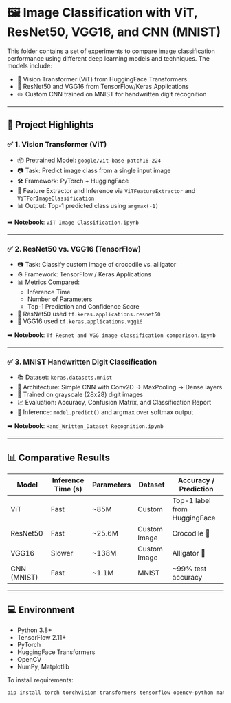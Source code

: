 # 🖼️ Image Classification with ViT, ResNet50, VGG16, and CNN (MNIST)

This folder contains a set of experiments to compare image classification performance using different deep learning models and techniques. The models include:

- 🔬 Vision Transformer (ViT) from HuggingFace Transformers
- 🧠 ResNet50 and VGG16 from TensorFlow/Keras Applications
- ✏️ Custom CNN trained on MNIST for handwritten digit recognition

---

## 📌 Project Highlights

### ✅ 1. Vision Transformer (ViT)
- 📦 Pretrained Model: `google/vit-base-patch16-224`
- 📷 Task: Predict image class from a single input image
- 🛠️ Framework: PyTorch + HuggingFace
- 🧠 Feature Extractor and Inference via `ViTFeatureExtractor` and `ViTForImageClassification`
- 📊 Output: Top-1 predicted class using `argmax(-1)`

➡️ **Notebook**: `ViT Image Classification.ipynb`

---

### ✅ 2. ResNet50 vs. VGG16 (TensorFlow)
- 📷 Task: Classify custom image of crocodile vs. alligator
- ⚙️ Framework: TensorFlow / Keras Applications
- 📊 Metrics Compared:
  - Inference Time
  - Number of Parameters
  - Top-1 Prediction and Confidence Score
- 🧪 ResNet50 used `tf.keras.applications.resnet50`
- 🧪 VGG16 used `tf.keras.applications.vgg16`

➡️ **Notebook**: `Tf Resnet and VGG image classification comparison.ipynb`

---

### ✅ 3. MNIST Handwritten Digit Classification
- 📚 Dataset: `keras.datasets.mnist`
- 🔧 Architecture: Simple CNN with Conv2D → MaxPooling → Dense layers
- 🧠 Trained on grayscale (28x28) digit images
- 📈 Evaluation: Accuracy, Confusion Matrix, and Classification Report
- 🧪 Inference: `model.predict()` and argmax over softmax output

➡️ **Notebook**: `Hand_Written_Dataset Recognition.ipynb`

---

## 📊 Comparative Results

| Model      | Inference Time (s) | Parameters      | Dataset       | Accuracy / Prediction |
|------------|--------------------|------------------|---------------|------------------------|
| ViT        | Fast               | ~85M             | Custom        | Top-1 label from HuggingFace |
| ResNet50   | Fast               | ~25.6M           | Custom Image  | Crocodile 🐊 |
| VGG16      | Slower             | ~138M            | Custom Image  | Alligator 🐊 |
| CNN (MNIST)| Fast               | ~1.1M            | MNIST         | ~99% test accuracy     |

---

## 💻 Environment
- Python 3.8+
- TensorFlow 2.11+
- PyTorch
- HuggingFace Transformers
- OpenCV
- NumPy, Matplotlib

To install requirements:
```bash
pip install torch torchvision transformers tensorflow opencv-python matplotlib
